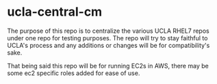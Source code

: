 # ucla-central-cm
The purpose of this repo is to centralize the various UCLA RHEL7 repos under one repo for testing purposes. The repo will try to stay faithful to UCLA's process and any additions or changes will be for compatibility's sake. 

That being said this repo will be for running EC2s in AWS, there may be some ec2 specific roles added for ease of use.
